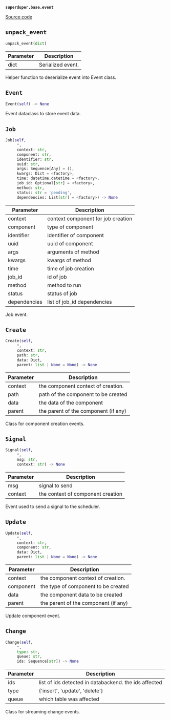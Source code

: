 **`superduper.base.event`** 

[Source code](https://github.com/superduper-io/superduper/blob/main/superduper/base/event.py)

## `unpack_event` 

```python
unpack_event(dict)
```
| Parameter | Description |
|-----------|-------------|
| dict | Serialized event. |

Helper function to deserialize event into Event class.

## `Event` 

```python
Event(self) -> None
```
Event dataclass to store event data.

## `Job` 

```python
Job(self,
     *,
     context: str,
     component: str,
     identifier: str,
     uuid: str,
     args: Sequence[Any] = (),
     kwargs: Dict = <factory>,
     time: datetime.datetime = <factory>,
     job_id: Optional[str] = <factory>,
     method: str,
     status: str = 'pending',
     dependencies: List[str] = <factory>) -> None
```
| Parameter | Description |
|-----------|-------------|
| context | context component for job creation |
| component | type of component |
| identifier | identifier of component |
| uuid | uuid of component |
| args | arguments of method |
| kwargs | kwargs of method |
| time | time of job creation |
| job_id | id of job |
| method | method to run |
| status | status of job |
| dependencies | list of job_id dependencies |

Job event.

## `Create` 

```python
Create(self,
     *,
     context: str,
     path: str,
     data: Dict,
     parent: list | None = None) -> None
```
| Parameter | Description |
|-----------|-------------|
| context | the component context of creation. |
| path | path of the component to be created |
| data | the data of the component |
| parent | the parent of the component (if any) |

Class for component creation events.

## `Signal` 

```python
Signal(self,
     *,
     msg: str,
     context: str) -> None
```
| Parameter | Description |
|-----------|-------------|
| msg | signal to send |
| context | the context of component creation |

Event used to send a signal to the scheduler.

## `Update` 

```python
Update(self,
     *,
     context: str,
     component: str,
     data: Dict,
     parent: list | None = None) -> None
```
| Parameter | Description |
|-----------|-------------|
| context | the component context of creation. |
| component | the type of component to be created |
| data | the component data to be created |
| parent | the parent of the component (if any) |

Update component event.

## `Change` 

```python
Change(self,
     *,
     type: str,
     queue: str,
     ids: Sequence[str]) -> None
```
| Parameter | Description |
|-----------|-------------|
| ids | list of ids detected in databackend. the ids affected |
| type | {'insert', 'update', 'delete'} |
| queue | which table was affected |

Class for streaming change events.


